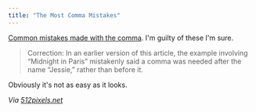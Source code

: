 ```yaml
---
title: "The Most Comma Mistakes"
---
```

<p><a href="https://opinionator.blogs.nytimes.com/2012/05/21/the-most-comma-mistakes/">Common mistakes made with the comma</a>. I'm guilty of these I'm sure.</p>
<blockquote><p>
  Correction: In an earlier version of this article, the example involving “Midnight in Paris” mistakenly said a comma was needed after the name “Jessie,” rather than before it.
</p></blockquote>
<p>Obviously it's not as easy as it looks.</p>
<p><em>Via <a href="https://512pixels.net/comma-mistakes/">512pixels.net</a></em></p>
